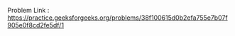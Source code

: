 Problem Link : https://practice.geeksforgeeks.org/problems/38f100615d0b2efa755e7b07f905e0f8cd2fe5df/1